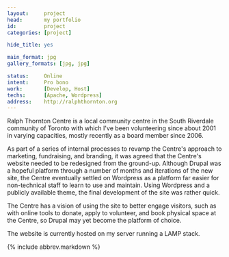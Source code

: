 ```yaml
---
layout:     project
head:       my portfolio
id:         project
categories: [project]

hide_title: yes

main_format: jpg
gallery_formats: [jpg, jpg]

status:     Online
intent:     Pro bono
work:       [Develop, Host]
techs:      [Apache, Wordpress]
address:    http://ralphthornton.org
---
```

Ralph Thornton Centre is a local community centre in the South Riverdale community of Toronto with which I've been volunteering since about 2001 in varying capacities, mostly recently as a board member since 2006.

As part of a series of internal processes to revamp the Centre's approach to marketing, fundraising, and branding, it was agreed that the Centre's website needed to be redesigned from the ground-up. Although Drupal was a hopeful platform through a number of months and iterations of the new site, the Centre eventually settled on Wordpress as a platform far easier for non-technical staff to learn to use and maintain. Using Wordpress and a publicly available theme, the final development of the site was rather quick.

The Centre has a vision of using the site to better engage visitors, such as with online tools to donate, apply to volunteer, and book physical space at the Centre, so Drupal may yet become the platform of choice.

The website is currently hosted on my server running a LAMP stack.

{% include abbrev.markdown %}
